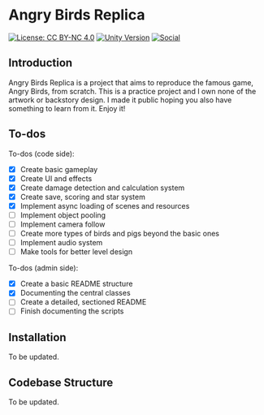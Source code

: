 # Angry Birds Replica
[![License: CC BY-NC 4.0](https://img.shields.io/badge/License-CC%20BY--NC%204.0-lightgrey.svg)](https://creativecommons.org/licenses/by-nc/4.0/)
[![Unity Version](https://img.shields.io/badge/Unity%20Version-2020.3.22f1c1-orange)](https://unity3d.com)
[![Social](https://img.shields.io/badge/Find%20Me-Here!-green)](https://reimirno.github.io/)

## Introduction

Angry Birds Replica is a project that aims to reproduce the famous game, Angry Birds, from scratch. This is a practice project and I own none of the artwork or backstory design. I made it public hoping you also have something to learn from it. Enjoy it!

## To-dos
To-dos (code side):
- [x] Create basic gameplay
- [x] Create UI and effects
- [x] Create damage detection and calculation system
- [x] Create save, scoring and star system
- [x] Implement async loading of scenes and resources
- [ ] Implement object pooling
- [ ] Implement camera follow
- [ ] Create more types of birds and pigs beyond the basic ones
- [ ] Implement audio system
- [ ] Make tools for better level design

To-dos (admin side):
- [x] Create a basic README structure
- [x] Documenting the central classes
- [ ] Create a detailed, sectioned README
- [ ] Finish documenting the scripts

## Installation

To be updated.

## Codebase Structure

To be updated.

